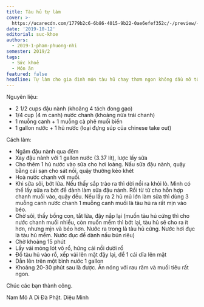 ```yaml
---
title: Tàu hủ tự làm
cover: >-
  https://ucarecdn.com/1779b2c6-6b86-4015-9b22-0ae6efef352c/-/preview/-/rotate/270/
date: '2019-10-12'
editorial: suc-khoe
authors:
  - 2019-1-pham-phuong-nhi
semester: 2019/2
tags:
  - Sức khoẻ
  - Món ăn
featured: false
headline: Tự làm cho gia đình món tàu hũ chay thơm ngon không dầu mỡ tốt cho sức khỏe.
---
```

Nguyên liệu: 
- 2 1/2 cups đậu nành (khoảng 4 tách đong gạo) 
- 1/4 cup (4 m canh) nước chanh (khoảng nửa trái chanh) 
- 1 muỗng canh + 1 muỗng cà phê muối biển 
- 1 gallon nước + 1 hủ nước (loại đựng súp của chinese take out) 

Cách làm: 
- Ngâm đậu nành qua đêm 
- Xay đậu nành với 1 gallon nước (3.37 lít), lược lấy sữa 
- Cho thêm 1 hủ nước vào sữa cho hơi loảng. Nấu sữa đậu nành, quậy bằng cái sạn cho sát nồi, quậy thường kẻo khét 
- Hoà nước chanh với muối. 
- Khi sữa sôi, bớt lửa. Nếu thấy sắp trào ra thì dời nồi ra khỏi lò. Mình có thể lấy sữa ra bớt để dành làm sữa đậu nành. Rồi từ từ cho hỗn hợp chanh muối vào, quậy đều. Nếu lấy ra 2 hủ mủ lớn làm sữa thì dùng 3 muỗng canh nước chanh 1 muỗng canh muối là tàu hủ ra rất mịn vào béo. 
- Chờ sôi, thấy bồng con, tắt lửa, đậy nắp lại (muốn tàu hủ cứng thì cho nước chanh muối nhiều, còn muốn mềm thì bớt lại, tàu hủ sẽ cho ra ít hơn, nhưng mịn và béo hơn. Nước ra trong là tàu hủ cứng. Nước hơi đục là tàu hủ mềm. Nước đục để dành nấu bún riêu) 
- Chờ khoảng 15 phút 
- Lấy vải mỏng lót vô rổ, hứng cái nồi dưới rổ 
- Đổ tàu hủ vào rổ, xếp vải lên mặt đậy lại, để 1 cái dĩa lên mặt 
- Dằn lên trên một bình nước 1 gallon 
- Khoảng 20-30 phút sau là được. Ăn nóng với rau răm và muối tiêu rất ngon. 

Chúc các bạn thành công. 

Nam Mô A Di Đà Phật. 
Diệu Minh
